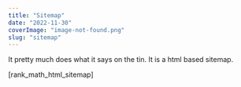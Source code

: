 ```yaml
---
title: "Sitemap"
date: "2022-11-30"
coverImage: "image-not-found.png"
slug: "sitemap"
---
```


It pretty much does what it says on the tin. It is a html based sitemap.

\[rank\_math\_html\_sitemap\]
